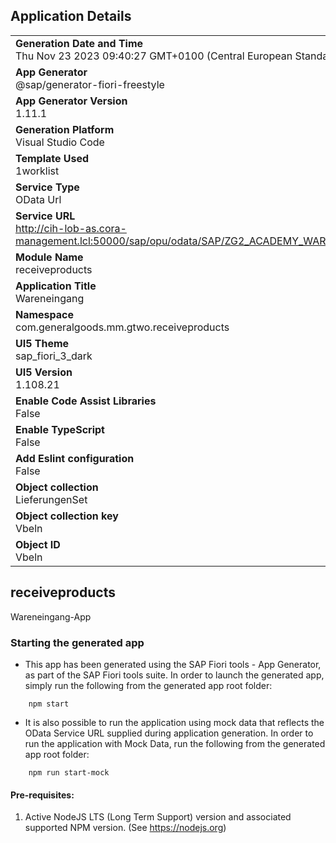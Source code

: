 ## Application Details
|               |
| ------------- |
|**Generation Date and Time**<br>Thu Nov 23 2023 09:40:27 GMT+0100 (Central European Standard Time)|
|**App Generator**<br>@sap/generator-fiori-freestyle|
|**App Generator Version**<br>1.11.1|
|**Generation Platform**<br>Visual Studio Code|
|**Template Used**<br>1worklist|
|**Service Type**<br>OData Url|
|**Service URL**<br>http://cih-lob-as.cora-management.lcl:50000/sap/opu/odata/SAP/ZG2_ACADEMY_WARENEINGANG_SRV/
|**Module Name**<br>receiveproducts|
|**Application Title**<br>Wareneingang|
|**Namespace**<br>com.generalgoods.mm.gtwo.receiveproducts|
|**UI5 Theme**<br>sap_fiori_3_dark|
|**UI5 Version**<br>1.108.21|
|**Enable Code Assist Libraries**<br>False|
|**Enable TypeScript**<br>False|
|**Add Eslint configuration**<br>False|
|**Object collection**<br>LieferungenSet|
|**Object collection key**<br>Vbeln|
|**Object ID**<br>Vbeln|

## receiveproducts

Wareneingang-App

### Starting the generated app

-   This app has been generated using the SAP Fiori tools - App Generator, as part of the SAP Fiori tools suite.  In order to launch the generated app, simply run the following from the generated app root folder:

```
    npm start
```

- It is also possible to run the application using mock data that reflects the OData Service URL supplied during application generation.  In order to run the application with Mock Data, run the following from the generated app root folder:

```
    npm run start-mock
```

#### Pre-requisites:

1. Active NodeJS LTS (Long Term Support) version and associated supported NPM version.  (See https://nodejs.org)


